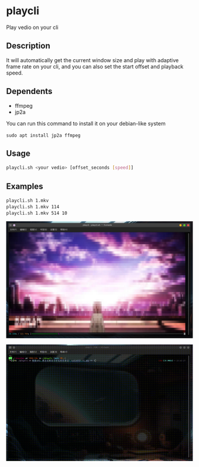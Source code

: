 # playcli

Play vedio on your cli

## Description

It will automatically get the current window size and play with adaptive frame rate on your cli, and you can also set the start offset and playback speed.

## Dependents

- ffmpeg
- jp2a

You can run this command to install it on your debian-like system

`sudo apt install jp2a ffmpeg`

## Usage

```BASH
playcli.sh <your vedio> [offset_seconds [speed]]
```

## Examples

```BASH
playcli.sh 1.mkv
playcli.sh 1.mkv 114
playcli.sh 1.mkv 514 10
```

![Example](res/playcli.jpg "playcli")

![Example](res/demo.gif "demo")
